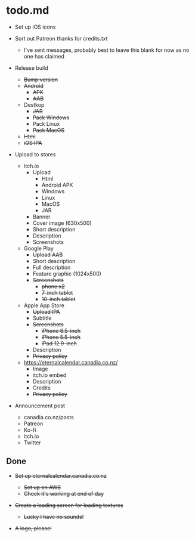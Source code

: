 # todo.md

  + Set up iOS icons

  + Sort out Patreon thanks for credits.txt
      - I've sent messages, probably best to leave this blank for now as no one has claimed
      
  + Release build
      - ~~Bump version~~
      - ~~Android~~
          - ~~APK~~
          - ~~AAB~~
      - Destkop
          - ~~JAR~~
          - ~~Pack Windows~~
          - Pack Linux
          - ~~Pack MacOS~~
      - ~~Html~~
      - ~~iOS IPA~~
      
  + Upload to stores
      - itch.io
          - Upload
              - Html
              - Android APK
              - Windows
              - Linux
              - MacOS
              - JAR
          - Banner
          - Cover image (630x500)
          - Short description
          - Description
          - Screenshots
      - Google Play
          - ~~Upload AAB~~
          - Short description
          - Full description
          - Feature graphic (1024x500)
          - ~~Screenshots~~
              - ~~phone x2~~
              - ~~7-inch tablet~~
              - ~~10-inch tablet~~
      - Apple App Store
          - ~~Upload IPA~~
          - Subtitle
          - ~~Screenshots~~
              - ~~iPhone 6.5-inch~~
              - ~~iPhone 5.5-inch~~
              - ~~iPad 12.9-inch~~
          - Description
          - ~~Privacy policy~~
      - https://eternalcalendar.canadia.co.nz/
          - Image
          - itch.io embed
          - Description
          - Credits
          - ~~Privacy policy~~
          
  + Announcement post
      - canadia.co.nz/posts
      - Patreon
      - Ko-fi
      - itch.io
      - Twitter          
      
## Done
  
  + ~~Set up eternalcalendar.canadia.co.nz~~
      - ~~Set up on AWS~~
      - ~~Check it's working at end of day~~
  
  + ~~Create a loading screen for loading textures~~
      - ~~Lucky I have no sounds!~~

  + ~~A logo, please!~~
  